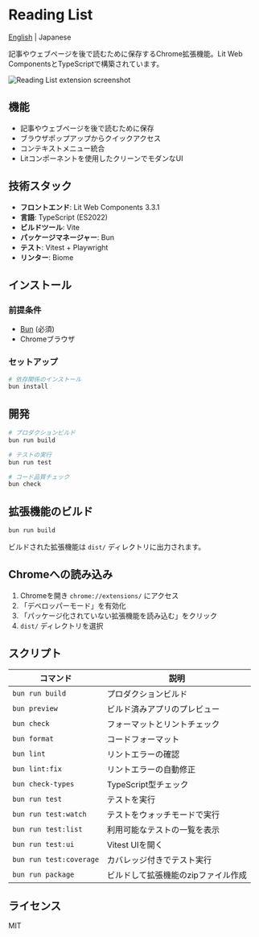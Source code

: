 # Reading List

[English](./README.md) | Japanese

記事やウェブページを後で読むために保存するChrome拡張機能。Lit Web ComponentsとTypeScriptで構築されています。

![Reading List extension screenshot](https://storage.googleapis.com/zenn-user-upload/5810ad5de647-20250815.png)

## 機能

- 記事やウェブページを後で読むために保存
- ブラウザポップアップからクイックアクセス
- コンテキストメニュー統合
- Litコンポーネントを使用したクリーンでモダンなUI

## 技術スタック

- **フロントエンド**: Lit Web Components 3.3.1
- **言語**: TypeScript (ES2022)
- **ビルドツール**: Vite
- **パッケージマネージャー**: Bun
- **テスト**: Vitest + Playwright
- **リンター**: Biome

## インストール

### 前提条件

- [Bun](https://bun.sh/) (必須)
- Chromeブラウザ

### セットアップ

```bash
# 依存関係のインストール
bun install
```

## 開発

```bash
# プロダクションビルド
bun run build

# テストの実行
bun run test

# コード品質チェック
bun check
```

## 拡張機能のビルド

```bash
bun run build
```

ビルドされた拡張機能は `dist/` ディレクトリに出力されます。

## Chromeへの読み込み

1. Chromeを開き `chrome://extensions/` にアクセス
2. 「デベロッパーモード」を有効化
3. 「パッケージ化されていない拡張機能を読み込む」をクリック
4. `dist/` ディレクトリを選択

## スクリプト

| コマンド                | 説明                                |
| ----------------------- | ----------------------------------- |
| `bun run build`         | プロダクションビルド                |
| `bun preview`           | ビルド済みアプリのプレビュー        |
| `bun check`             | フォーマットとリントチェック        |
| `bun format`            | コードフォーマット                  |
| `bun lint`              | リントエラーの確認                  |
| `bun lint:fix`          | リントエラーの自動修正              |
| `bun check-types`       | TypeScript型チェック                |
| `bun run test`          | テストを実行                        |
| `bun run test:watch`    | テストをウォッチモードで実行        |
| `bun run test:list`     | 利用可能なテストの一覧を表示        |
| `bun run test:ui`       | Vitest UIを開く                     |
| `bun run test:coverage` | カバレッジ付きでテスト実行          |
| `bun run package`       | ビルドして拡張機能のzipファイル作成 |

## ライセンス

MIT
